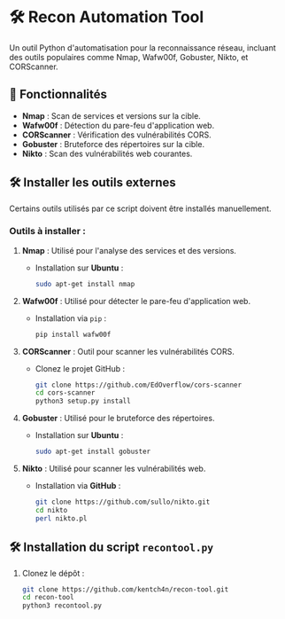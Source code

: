 # 🛠️ Recon Automation Tool

Un outil Python d'automatisation pour la reconnaissance réseau, incluant des outils populaires comme Nmap, Wafw00f, Gobuster, Nikto, et CORScanner.

## 🚀 Fonctionnalités

- **Nmap** : Scan de services et versions sur la cible.
- **Wafw00f** : Détection du pare-feu d'application web.
- **CORScanner** : Vérification des vulnérabilités CORS.
- **Gobuster** : Bruteforce des répertoires sur la cible.
- **Nikto** : Scan des vulnérabilités web courantes.

## 🛠️ Installer les outils externes

Certains outils utilisés par ce script doivent être installés manuellement.

### Outils à installer :

1. **Nmap** : Utilisé pour l'analyse des services et des versions.
   - Installation sur **Ubuntu** :
     ```bash
     sudo apt-get install nmap
     ```
   
2. **Wafw00f** : Utilisé pour détecter le pare-feu d'application web.
   - Installation via `pip` :
     ```bash
     pip install wafw00f
     ```
   
3. **CORScanner** : Outil pour scanner les vulnérabilités CORS.
   - Clonez le projet GitHub :
     ```bash
     git clone https://github.com/EdOverflow/cors-scanner
     cd cors-scanner
     python3 setup.py install
     ```

4. **Gobuster** : Utilisé pour le bruteforce des répertoires.
   - Installation sur **Ubuntu** :
     ```bash
     sudo apt-get install gobuster
     ```

5. **Nikto** : Utilisé pour scanner les vulnérabilités web.
   - Installation via **GitHub** :
     ```bash
     git clone https://github.com/sullo/nikto.git
     cd nikto
     perl nikto.pl
     ```

## 🛠️ Installation du script `recontool.py`

1. Clonez le dépôt :
   ```bash
   git clone https://github.com/kentch4n/recon-tool.git
   cd recon-tool
   python3 recontool.py 
